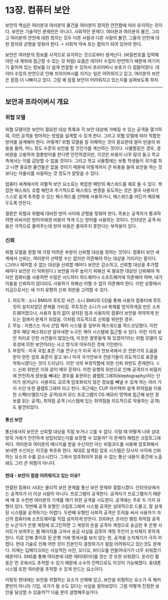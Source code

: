 # 13장. 컴퓨터 보안

보안의 핵심은 여러분과 여러분의 물건을 여러분이 정의한 안전함에 따라 유지하는 것이다.
보안은 기술적인 문제만은 아니다. 사회적인 문제다.
여러분과 여러분의 물건, 그리고 여러분의 안전에 대한 정의는
모두 다른 사람과 다른 사람의 물건, 그들의 안전에 대한 정의와 균형을 맞춰야 한다. = 사회적 약속 또는 합의가 되어 있어야 한다.

보안은 여러분의 정보를 사적으로 유지하는 것으로부터 생겨난다. (비밀번호를 입력해야만 내 계죄에 접근할 수 있는 것 처럼)
요즘은 데이터 수집이 만연하기 때문에 여기저기 흩어져 있는 정보를 더 쉽게 연결할 수 있어서 프라이버시 보호가 더 힘들어졌다.
데이터 수집의 만연으로 인해 프라이버시를 지키는 일은 어려워지고 있고, 여러분의 보안은 점점 더 나빠지고 있다. 그럼 왜 점점 보안이 어려워지고 있는지를 살펴보도록 하자.

---

## 보안과 프라이버시 개요

### 위협 모델

위협 모델이란 보안이 필요한 대상 목록과 각 보안 대상에 가해질 수 있는 공격을 열거하여, 이런 공격을 방어하는 방법을 설계할 수 있게 한다. 그리고 위협 모델에 따라 적합한 방어를 설계해야 한다.
어떻게? 위협 모델을 잘 이해하는 것이 중요한데
얼마 만큼의 비용을 들여, 어느 정도 수준의 보안을 할 것인가를 계산하는 것이다.
사물함같은 경우, 경비원을 고용하여 철통방어를 한다면 안전하겠지만, 이것은 비용이 너무 많이 들고 학교 측에서는 이를 감당할 수 없을 것이다. 그리고 학교 사물함에는 보통 학생들이 귀가를 하고 나면 중요한 물건들은 없을 것이기 때문에 이렇게까지 큰 비용을 들여 보안을 하는 것 보다는 자물쇠를 사용하는 것 정도가 알맞을 수 있다.

컴퓨터 세계에서의 자멸적 보안 요소로는 복잡한 패턴의 패스워드를 예로 들 수 있다.
복잡한 패스워드 조합 패턴과 주기적으로 패스워드 변경을 유도하는 것은 결국 사용자가 스스로 쉽게 추측할 수 있는 패스워드를 선택해 사용하거나, 패스워드를 어딘가 메모해두도록 만든다.

결론은 위협과 위협에 대비한 방어 사이에 균형을 맞춰야 한다.
목표는 공격자가 통과하려면 비싸지만 방어자에겐 비용이 적게 드는 방어를 사용하는 것이다.
인터넷은 공격 비용은 극적으로 줄여주는데 방어 비용은 줄여주지 못한다는 부작용이 있다.

### 신뢰

위협 모델을 정할 때 가장 어려운 부분이 신뢰할 대상을 정하는 것이다.
컴퓨터 보안 세계에서 신뢰는, 여러분이 선택할 수는 없지만 의존해야 하는 대상을 가리키는 말이다.
(그러나 제어할 수 없는 대상을 신뢰할 때마다 보안은 감소하고, 신뢰할 대상을 추가할 때마다 보안은 더 악화된다.)
보안을 아주 높이기 위해선 꼭 필요한 대상만 신뢰해야 하지만 컴퓨터를 사용하면 수많은 서드파티 하드웨어나 소프트웨어에 의존해야 하며, 내가 이들을 신뢰하지 않더라도 사용하기 위해선 어쩔 수 없이 의존해야 한다.
이런 상황에서 지금으로서는 세 가지 유형의 신뢰 위반을 고려할 수 있다.

1. 의도적 : 소니 BMG의 루트킷 사건. 소니 BMG의 CD를 통해 사용자 컴퓨터에 루트킷이 설치되었던 문제를 가리킴. 루트킷은 소니가 cd 복제를 방지하게끔 만든 소프트웨어였으나, 사용자 동의 없이 설치된 점과 사용자의 컴퓨터 보안을 취약하게 만드는 점에서 문제가 되었음. 이처럼 의도적으로 신뢰를 위반한 경우.
2. 무능 : 지멘스는 자사 산업 제어 시스템 중 일부의 패스워드를 하드코딩했다. 이런 경우 해당 패스워드만 알아내면 누구든 제어 시스템에 접근할 수 있다. 이런 식의 보안 처리로 인한 사건들이 많았는데, 이것은 잘못될게 뭐 있겠어?라는 위협 모델이 모호성에 의한 보안이라는 사고 방식과 어우러진 것에 기인한다.
3. 부정직 : 미국 국립 표준 기술 연구소가 미국 국가 안보국에서 온 전문가의 도움을 받아 만든 암호 표준이 알고 보니 미국 국가안보국 전문가들이 의도적으로 표준을 약화시켰다는 것이 드러났다. 이런 식의 부정직함에 의한 신뢰 위반도 존재한다. ㄷㄷ
   신뢰 위반은 이와 같이 매우 흔하다. 이런 유형의 위반으로 인해 공격자가 비밀리에 안전하게 정보를 빼내는 경우를 표현하는 클렙토그래피(kleptography)라는 단어가 생겨났다. 사용자도 모르게 암호화되지 않은 정보를 빼낼 수 있게 하는 여러 가지 수단 또한 클렙토그래피 라고 한다.
   최근에는 CUP 아키텍처 설계 취약점을 이용한 스펙터/멜트다운 공격(유저 모드 프로그램이 OS 메모리 영역에 접근해 보안 정보를 읽는 공격), 취약점 공격 (시스템에 있는 취약점을 의도적으로 악용하는 공격)도 발견되었다.

#### 통신 보안

통신에서의 보안은 신뢰할 대상을 직접 보거나 고를 수 없다. 이럴 때 어떻게 나와 상대방의 거래가 안전하게 성립되었는지를 보장할 수 있을까?
이 문제의 해법은 크립토그래피다. 여러분과 여러분의 메시지를 받을 수신자만 아는 비밀코드를 사용해 암호화해서 보내면 수신자는 이것을 복호화 한다. 제대로 설계된 암호 시스템은 당사자 사이에 신뢰하는 요소의 수를 감소시킨다. 그래서 암호화되어 읽을 수 없는 통신 내용이 중간에 노출돼도 그리 큰 위험이 아니다.

#### 현대 - 보안이 점점 어려워지고 있는 이유?

연결된 컴퓨터 시대는 물리적 보안 문제를 통신 보안 문제와 결합시켰다.
인터넷상에서는 공격자가 더 이상 사람이 아니다. 프로그램이 공격한다. 공격자가 프로그램이기 때문에 매 초 수천번 여러분의 기계를 깨기 위한 공격을 시도한다.
공격에는 주로 두 가지 유형이 있다.
첫번째 공격 유형인 크립토그래피 시스템 공격은 상대적으로 드물고, 잘 설계된 시스템을 공격하기는 어렵다.
두번째 유형인 사회적 공격은 트릭을 써서 사용자가 자신의 컴퓨터에 소프트웨어를 직접 설치하게 만든다.
2009년, 온라인 뱅킹 취약점 공격은 누군가가 은행 계정에 로그인하면 그 계정의 돈을 공격자 계정으로 송금한 후 은행 사이트가 보여주는 웹 페이지를 고쳐서 송금 사실을 감추어 계정 주인이 눈치채지 못하게 한다. 이로 인해 종이로 된 은행 거래 명세서를 보지 않는 한, 공격을 눈치채기가 극히 어렵다.
현대 기술로 인해 어떤 것이 진본인지 결정하기가 점점 어려워지고 있는것도 문제다. 이제는 딥페이크라는 사실적인 사진, 오디오, 비디오를 만들어내기가 너무 쉬워졌기 때문이다.
SNS를 통해 여러분에 대한 메타데이터를 얻는 것 또한 쉬워졌다. 온라인 활동은 먼 곳에서도 추적할 수 있기 때문에 소수의 인력으로도 이것이 가능해졌다. 휴대폰 시스템 또한 여러분을 추적할 수 있게 만드는 요소이다.

이렇듯 현대에는 보안을 위협하는 요소가 산재해 있고, 보안을 위협하는 요소가 꼭 해커 뿐만이 아니라 기업, 국가가 될 수도 있다는 사실을 알아보았다.
그럼 어떻게 진정한 보안을 달성할 수 있을까?? 다음 분이 설명해주실거다.
